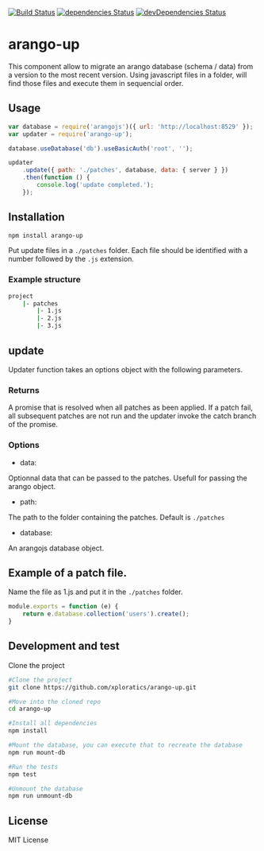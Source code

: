 [![Build Status](https://travis-ci.org/xploratics/arango-up.svg)](https://travis-ci.org/xploratics/arango-up)
[![dependencies Status](https://david-dm.org/xploratics/arango-up/status.svg)](https://david-dm.org/xploratics/arango-up)
[![devDependencies Status](https://david-dm.org/xploratics/arango-up/dev-status.svg)](https://david-dm.org/xploratics/arango-up?type=dev)

# arango-up

This component allow to migrate an arango database (schema / data) from a version to the most recent version.
Using javascript files in a folder, will find those files and execute them in sequencial order. 

## Usage

```js
var database = require('arangojs')({ url: 'http://localhost:8529' });
var updater = require('arango-up');

database.useDatabase('db').useBasicAuth('root', '');

updater
    .update({ path: './patches', database, data: { server } })
    .then(function () {
        console.log('update completed.');
    });
```

## Installation

```bash
npm install arango-up
```

Put update files in a `./patches` folder.
Each file should be identified with a number followed by the `.js` extension.

### Example structure

```bash
project
    |- patches
        |- 1.js
        |- 2.js
        |- 3.js
```

## update
Updater function takes an options object with the following parameters.

### Returns

A promise that is resolved when all patches as been applied.
If a patch fail, all subsequent patches are not run and the updater invoke
the catch branch of the promise.

### Options

- data:

Optionnal data that can be passed to the patches.
Usefull for passing the arango object.

- path:

The path to the folder containing the patches. Default is `./patches`

- database:

An arangojs database object.

## Example of a patch file.

Name the file as 1.js and put it in the `./patches` folder.

```js
module.exports = function (e) {
    return e.database.collection('users').create();
}
```

## Development and test
Clone the project

```bash
#Clone the project
git clone https://github.com/xploratics/arango-up.git

#Move into the cloned repo
cd arango-up

#Install all dependencies
npm install

#Mount the database, you can execute that to recreate the database
npm run mount-db

#Run the tests
npm test

#Unmount the database
npm run unmount-db
```

## License

MIT License
